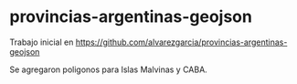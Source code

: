 # provincias-argentinas-geojson
Trabajo inicial en https://github.com/alvarezgarcia/provincias-argentinas-geojson

Se agregaron poligonos para Islas Malvinas y CABA.
